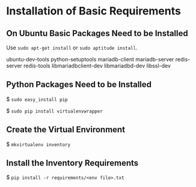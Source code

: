 # Installation of Basic Requirements

## On Ubuntu Basic Packages Need to be Installed

Use `sudo apt-get install` or `sudo aptitude install`.

ubuntu-dev-tools
python-setuptools
mariadb-client
mariadb-server
redis-server
redis-tools
libmariadbclient-dev
libmariadbd-dev
libssl-dev

## Python Packages Need to be Installed

$ `sudo easy_install pip`

$ `sudo pip install virtualenvwrapper`

## Create the Virtual Environment

$ `mkvirtualenv inventory`

## Install the Inventory Requirements

$ `pip install -r requirements/<env file>.txt`
